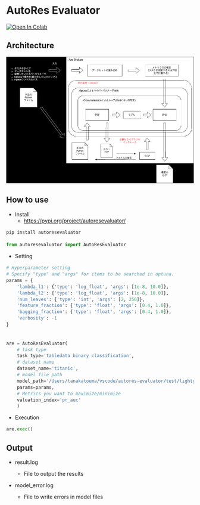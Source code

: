 # AutoRes Evaluator

<a href="https://colab.research.google.com/github/fuyu-quant/autores-evaluator/blob/main/example/logistc_regression.ipynb" target="_blank" rel="noopener noreferrer"><img src="https://colab.research.google.com/assets/colab-badge.svg" alt="Open In Colab"/></a>

## Architecture

![ロゴ1](images/image.png)


## How to use
- Install
    - https://pypi.org/project/autoresevaluator/

```Python
pip install autoresevaluator

from autoresevaluator import AutoResEvaluator
```

- Setting
```python
# Hyperparameter setting
# Specify "type" and "args" for items to be searched in optuna.
params = {
    'lambda_l1': {'type': 'log_float', 'args': [1e-8, 10.0]},
    'lambda_l2': {'type': 'log_float', 'args': [1e-8, 10.0]},
    'num_leaves': {'type': 'int', 'args': [2, 256]},
    'feature_fraction': {'type': 'float', 'args': [0.4, 1.0]},
    'bagging_fraction': {'type': 'float', 'args': [0.4, 1.0]},
    'verbosity': -1
}


are = AutoResEvaluator(
    # task type
    task_type='tabledata binary classification',
    # dataset name
    dataset_name='titanic',
    # model file path
    model_path='/Users/tanakatouma/vscode/autores-evaluator/test/lightgbm_model.py',
    params=params,
    # Metrics you want to maximize/minimize
    valuation_index='pr_auc'
    )
```

- Execution
```python
are.exec()
```

## Output
- result.log
    - File to output the results

- model_error.log
    - File to write errors in model files
